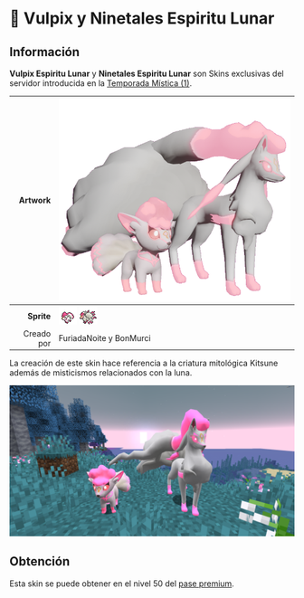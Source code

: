 # 🥇 Vulpix y Ninetales Espiritu Lunar
## Información

**Vulpix Espiritu Lunar** y **Ninetales Espiritu Lunar** son Skins exclusivas del servidor introducida en la [Temporada Mística (1)](./).

|                     **Artwork** | ![Artwork de Vulpix y Ninetales Espiritu Lunar](../../images/pokemon/temporada-1/EspirituLunar.png)                                                                                    |
| ------------------------------: | -------------------------------------------------------------------------------------------------------------------------------------- |
|                  **Sprite** | ![Sprite de Vulpix Espiritu Lunar](../../images/pokemon/temporada-1/EspirituLunar1-sprite.png) ![Sprite de Ninetales Espiritu Lunar](../../images/pokemon/temporada-1/EspirituLunar2-sprite.png)                                                          |                                                                                                             |
|                      Creado por | FuriadaNoite y BonMurci                                                                                                                |

La creación de este skin hace referencia a la criatura mitológica Kitsune además de misticismos relacionados con la luna.

![Formas de Vulpix y Ninetales Espiritu Lunar](../../images/pokemon/temporada-1/EspirituLunar-formas.png)

## Obtención

Esta skin se puede obtener en el nivel 50 del [pase premium](https://tienda.mundopixelnet.com/category/servidor-escarlata-3).
